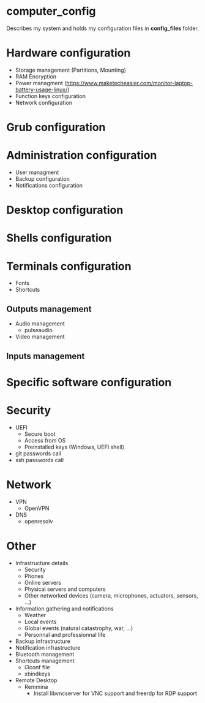 # computer_config
Describes my system and holds my configuration files in **config_files** folder.


# Hardware configuration
  - Storage management (Partitions, Mounting)
  - RAM Encryption
  - Power managment (https://www.maketecheasier.com/monitor-laptop-battery-usage-linux/)
  - Function keys configuration
  - Network configuration

# Grub configuration

# Administration configuration
  - User managment
  - Backup configuration
  - Notifications configuration

# Desktop configuration


# Shells configuration
# Terminals configuration
  - Fonts
  - Shortcuts
  
## Outputs management
  - Audio management
    - pulseaudio
  - Video management
  
## Inputs management

# Specific software configuration

# Security
  - UEFI
    - Secure boot
    - Access from OS
    - Preinstalled keys (Windows, UEFI shell)
  - git passwords call
  - ssh passwords call

# Network
  - VPN
    - OpenVPN
  - DNS
    - openresolv

# Other
  - Infrastructure details
    - Security
    - Phones
    - Online servers
    - Physical servers and computers
    - Other networked devices (camera, microphones, actuators, sensors, ...)
  - Information gathering and notifications
    - Weather
    - Local events
    - Global events (natural catastrophy, war, ...)
    - Personnal and professionnal life
  - Backup infrastructure
  - Notification infrastructure
  - Bluetooth management
  - Shortcuts management
    - i3conf file
    - xbindkeys
  - Remote Desktop
    - Remmina
      - Install libvncserver for VNC support and freerdp for RDP support
